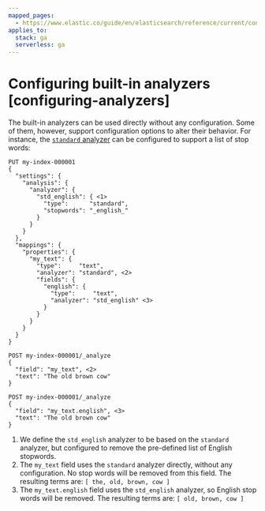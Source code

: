 ```yaml
---
mapped_pages:
  - https://www.elastic.co/guide/en/elasticsearch/reference/current/configuring-analyzers.html
applies_to:
  stack: ga
  serverless: ga
---
```


# Configuring built-in analyzers [configuring-analyzers]

The built-in analyzers can be used directly without any configuration. Some of them, however, support configuration options to alter their behavior. For instance, the [`standard` analyzer](elasticsearch://reference/text-analysis/analysis-standard-analyzer.md) can be configured to support a list of stop words:

```console
PUT my-index-000001
{
  "settings": {
    "analysis": {
      "analyzer": {
        "std_english": { <1>
          "type":      "standard",
          "stopwords": "_english_"
        }
      }
    }
  },
  "mappings": {
    "properties": {
      "my_text": {
        "type":     "text",
        "analyzer": "standard", <2>
        "fields": {
          "english": {
            "type":     "text",
            "analyzer": "std_english" <3>
          }
        }
      }
    }
  }
}

POST my-index-000001/_analyze
{
  "field": "my_text", <2>
  "text": "The old brown cow"
}

POST my-index-000001/_analyze
{
  "field": "my_text.english", <3>
  "text": "The old brown cow"
}
```

1. We define the `std_english` analyzer to be based on the `standard` analyzer, but configured to remove the pre-defined list of English stopwords.
2. The `my_text` field uses the `standard` analyzer directly, without any configuration. No stop words will be removed from this field. The resulting terms are: `[ the, old, brown, cow ]`
3. The `my_text.english` field uses the `std_english` analyzer, so English stop words will be removed. The resulting terms are: `[ old, brown, cow ]`


